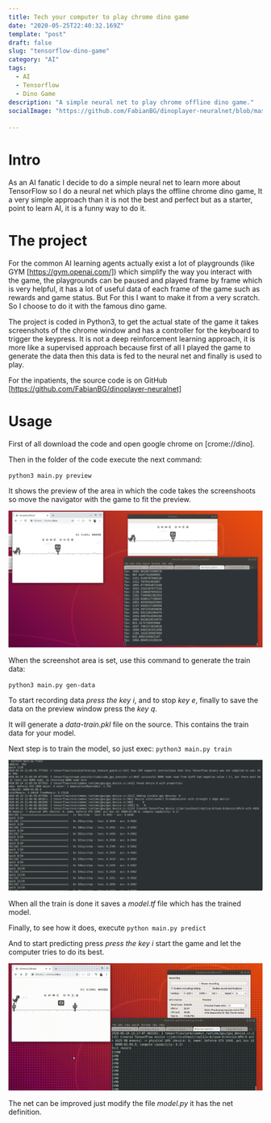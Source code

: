 ```yaml
---
title: Tech your computer to play chrome dino game
date: "2020-05-25T22:40:32.169Z"
template: "post"
draft: false
slug: "tensorflow-dino-game"
category: "AI"
tags:
  - AI
  - Tensorflow
  - Dino Game
description: "A simple neural net to play chrome offline dino game."
socialImage: "https://github.com/FabianBG/dinoplayer-neuralnet/blob/master/docs/dino1.png?raw=true"

---
```


# Intro
As an AI fanatic I decide to do a simple neural net to learn more about TensorFlow so I do a neural net which plays the offline chrome dino game, It a very simple approach than it is not the best and perfect but as a starter, point to learn AI, it is a funny way to do it.

# The project
For the common AI learning agents actually exist a lot of playgrounds (like GYM [https://gym.openai.com/]) which simplify the way you interact with the game, the playgrounds can be paused and played frame by frame which is very helpful, it has a lot of useful data of each frame of the game such as rewards and game status. But For this I want to make it from a very scratch. So I choose to do it with the famous dino game.

The project is coded in Python3, to get the actual state of the game it takes screenshots of the chrome window and has a controller for the keyboard to trigger the keypress. It is not a deep reinforcement learning approach, it is more like a supervised approach because first of all I played the game to generate the data then this data is fed to the neural net and finally is used to play.

For the inpatients, the source code is on GitHub [https://github.com/FabianBG/dinoplayer-neuralnet]

# Usage

First of all download the code and open google chrome on [crome://dino].

Then in the folder of the code execute the next command:

`python3 main.py preview` 

It shows the preview of the area in which the code takes the screenshoots so move the navigator with the game to fit the preview.

![preview](https://github.com/FabianBG/dinoplayer-neuralnet/blob/master/docs/dino1.png?raw=true)


When the screenshot area is set, use this command to generate the train data:

`python3 main.py gen-data`

To start recording data *press the key i*, and to stop *key e*, finally to save the data on the preview window press the *key q*.

It will generate a *data-train.pkl* file on the source. This contains the train data for your model.

Next step is to train the model, so just exec:
`python3 main.py train`

![train](https://github.com/FabianBG/dinoplayer-neuralnet/blob/master/docs/dino2.png?raw=true)

When all the train is done it saves a *model.tf* file which has the trained model.

Finally, to see how it does, execute
`python main.py predict`

And to start predicting press *press the key i* start the game and let the computer tries to do its best.

![sample](https://github.com/FabianBG/dinoplayer-neuralnet/blob/master/docs/dino3.gif?raw=true)

The net can be improved just modify the file *model.py* it has the net definition.
